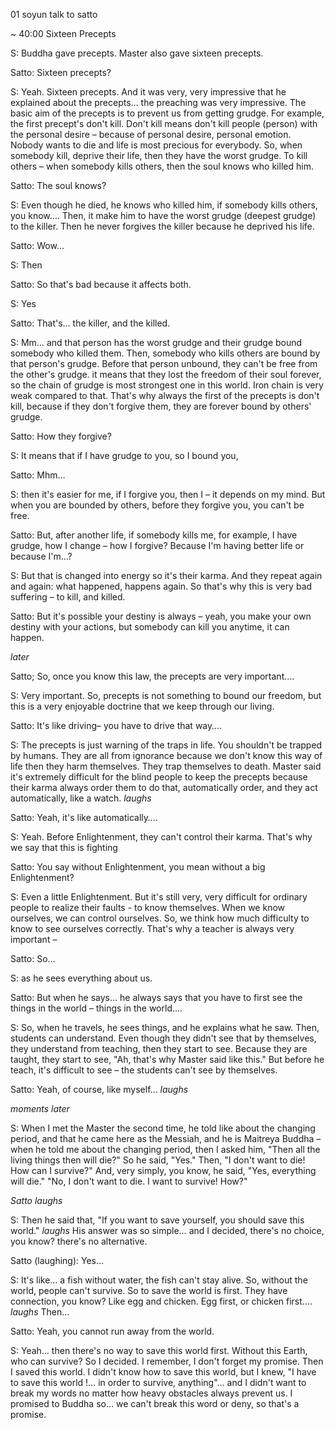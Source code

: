 01 soyun talk to satto


~ 40:00 Sixteen Precepts

S: Buddha gave precepts. Master also gave sixteen precepts.

Satto: Sixteen precepts?

S: Yeah. Sixteen precepts. And it was very, very impressive that he explained about the precepts… the preaching was very impressive. The basic aim of the precepts is to prevent us from getting grudge. For example, the first precept's don't kill. Don't kill means don't kill people (person) with the personal desire – because of personal desire, personal emotion. Nobody wants to die and life is most precious for everybody. So, when somebody kill, deprive their life, then they have the worst grudge. To kill others – when somebody kills others, then the soul knows who killed him. 

Satto: The soul knows?

S: Even though he died, he knows who killed him, if somebody kills others, you know…. Then, it make him to have the worst grudge (deepest grudge) to the killer. Then he never forgives the killer because he deprived his life. 

Satto: Wow…

S: Then

Satto: So that's bad because it affects both. 

S: Yes

Satto: That's… the killer, and the killed.

S: Mm… and that person has the worst grudge and their grudge bound somebody who killed them. Then, somebody who kills others are bound by that person's grudge. Before that person unbound, they can't be free from the other's grudge. it means that they lost the freedom of their soul forever, so the chain of grudge is most strongest one in this world. Iron chain is very weak compared to that. That's why always the first of the precepts is don't kill, because if they don't forgive them, they are forever bound by others' grudge. 

Satto: How they forgive?

S: It means that  if I have grudge to you, so I bound you,

Satto: Mhm…

S: then it's easier for me, if I forgive you, then I – it depends on my mind. But when you are bounded by others, before they forgive you, you can't be free. 

Satto: But, after another life, if somebody kills me, for example, I have grudge, how I change – how I forgive? Because I'm having better life or because I'm…?

S: But that is changed into energy so it's their karma. And they repeat again and again: what happened, happens again. So that's why this is very bad suffering – to kill, and killed. 

Satto: But it's possible your destiny is always – yeah, you make your own destiny with your actions, but somebody can kill you anytime, it can happen.

*later*


Satto; So, once you know this law, the precepts are very important….

S: Very important. So, precepts is not something to bound our freedom, but this is a very enjoyable doctrine that we keep through our living. 

Satto: It's like driving– you have to drive that way…. 

S: The precepts is just warning of the traps in life. You shouldn't be trapped by humans. They are all from ignorance because we don't know this way of life then they harm themselves. They trap themselves to death. Master said it's extremely difficult for the blind people to keep the precepts because their karma always order them to do that, automatically order, and they act automatically, like a watch. *laughs*

Satto: Yeah, it's like automatically….

S: Yeah. Before Enlightenment, they can't control their karma. That's why we say that this is fighting 

Satto:  You say without Enlightenment, you mean without a big Enlightenment?

S: Even a little Enlightenment. But it's still very, very difficult for ordinary people to realize their faults - to know themselves. When we know ourselves, we can control ourselves. So, we think how much difficulty to know to see ourselves correctly. That's why a teacher is always very important –

Satto: So…

S: as he sees everything about us. 

Satto: But when he says… he always says that you have to first see the things in the world – things in the world….

S: So, when he travels, he sees things, and he explains what he saw. Then, students can understand. Even though they didn't see that by themselves, they understand from teaching, then they start to see. Because they are taught, they start to see, "Ah, that's why Master said like this." But before he teach, it's difficult to see – the students can't see by themselves. 

Satto: Yeah, of course, like myself… *laughs*

*moments later*

S: When I met the Master the second time, he told like about the changing period, and that he came here as the Messiah, and he is Maitreya Buddha – when he told me about the changing period, then I asked him, "Then all the living things then will die?" So he said, "Yes." Then, "I don't want to die! How can I survive?" And, very simply, you know, he said, "Yes, everything will die." "No, I don't want to die. I want to survive! How?" 

*Satto laughs*

S: Then he said that, "If you want to save yourself, you should save this world." *laughs* His answer was so simple… and I decided, there's no choice, you know? there's no alternative.

Satto (laughing): Yes…

S: It's like… a fish without water, the fish can't stay alive. So, without the world, people can't survive. So to save the world is first. They have connection, you know? Like egg and chicken. Egg first, or chicken first…. *laughs* Then…

Satto: Yeah, you cannot run away from the world.

S: Yeah… then there's no way to save this world first. Without this Earth, who can survive? So I decided. I remember, I don't forget my promise. Then I saved this world. I didn't know how to save this world, but I knew, "I have to save this world !… in order to survive, anything"… and I didn't want to break my words no matter how heavy obstacles always prevent us. I promised to Buddha so… we can't break this word or deny, so that's a promise. 





